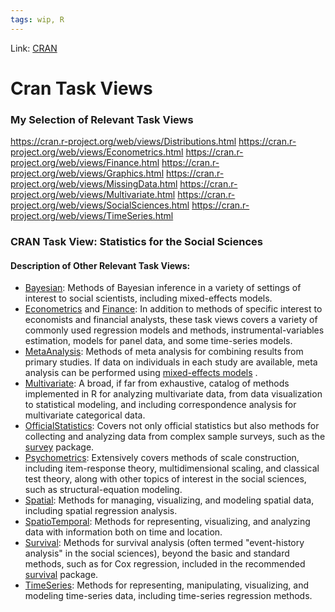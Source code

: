 ```yaml
---
tags: wip, R
---
```

Link: [CRAN](https://cran.r-project.org/web/views/)

# Cran Task Views
### My Selection of Relevant Task Views
https://cran.r-project.org/web/views/Distributions.html
https://cran.r-project.org/web/views/Econometrics.html
https://cran.r-project.org/web/views/Finance.html
https://cran.r-project.org/web/views/Graphics.html
https://cran.r-project.org/web/views/MissingData.html
https://cran.r-project.org/web/views/Multivariate.html
https://cran.r-project.org/web/views/SocialSciences.html
https://cran.r-project.org/web/views/TimeSeries.html

### CRAN Task View: Statistics for the Social Sciences
#### Description of Other Relevant Task Views:
-   [Bayesian](https://cran.r-project.org/web/views/Bayesian.html): Methods of Bayesian inference in a variety of settings of interest to social scientists, including mixed-effects models.
-   [Econometrics](https://cran.r-project.org/web/views/Econometrics.html) and [Finance](https://cran.r-project.org/web/views/Finance.html): In addition to methods of specific interest to economists and financial analysts, these task views covers a variety of commonly used regression models and methods, instrumental-variables estimation, models for panel data, and some time-series models.
-   [MetaAnalysis](https://cran.r-project.org/web/views/MetaAnalysis.html): Methods of meta analysis for combining results from primary studies. If data on individuals in each study are available, meta analysis can be performed using [mixed-effects models](https://cran.r-project.org/web/views/SocialSciences.html#mixed-models) .
-   [Multivariate](https://cran.r-project.org/web/views/Multivariate.html): A broad, if far from exhaustive, catalog of methods implemented in R for analyzing multivariate data, from data visualization to statistical modeling, and including correspondence analysis for multivariate categorical data.
-   [OfficialStatistics](https://cran.r-project.org/web/views/OfficialStatistics.html): Covers not only official statistics but also methods for collecting and analyzing data from complex sample surveys, such as the [survey](https://cran.r-project.org/web/packages/survey/index.html) package.
-   [Psychometrics](https://cran.r-project.org/web/views/Psychometrics.html): Extensively covers methods of scale construction, including item-response theory, multidimensional scaling, and classical test theory, along with other topics of interest in the social sciences, such as structural-equation modeling.
-   [Spatial](https://cran.r-project.org/web/views/Spatial.html): Methods for managing, visualizing, and modeling spatial data, including spatial regression analysis.
-   [SpatioTemporal](https://cran.r-project.org/web/views/SpatioTemporal.html): Methods for representing, visualizing, and analyzing data with information both on time and location.
-   [Survival](https://cran.r-project.org/web/views/Survival.html): Methods for survival analysis (often termed "event-history analysis" in the social sciences), beyond the basic and standard methods, such as for Cox regression, included in the recommended [survival](https://cran.r-project.org/web/packages/survival/index.html) package.
-   [TimeSeries](https://cran.r-project.org/web/views/TimeSeries.html): Methods for representing, manipulating, visualizing, and modeling time-series data, including time-series regression methods.